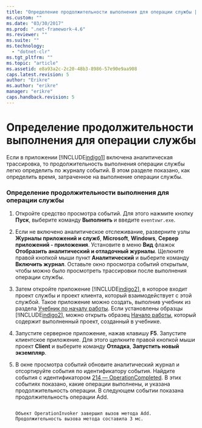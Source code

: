 ```yaml
---
title: "Определение продолжительности выполнения для операции службы | Microsoft Docs"
ms.custom: ""
ms.date: "03/30/2017"
ms.prod: ".net-framework-4.6"
ms.reviewer: ""
ms.suite: ""
ms.technology: 
  - "dotnet-clr"
ms.tgt_pltfrm: ""
ms.topic: "article"
ms.assetid: e8a93a2c-2c20-48b3-8986-57e90e9aa908
caps.latest.revision: 5
author: "Erikre"
ms.author: "erikre"
manager: "erikre"
caps.handback.revision: 5
---
```

# Определение продолжительности выполнения для операции службы
Если в приложении [!INCLUDE[indigo1](../../../../../includes/indigo1-md.md)] включена аналитическая трассировка, то продолжительность выполнения операции службы легко определить по журналу событий.  В этом разделе показано, как определить время, затраченное на выполнение операции службы.  
  
### Определение продолжительности выполнения для операции службы  
  
1.  Откройте средство просмотра событий. Для этого нажмите кнопку **Пуск**, выберите команду **Выполнить** и введите `eventvwr.exe`.  
  
2.  Если не включено аналитическое отслеживание, разверните узлы **Журналы приложений и служб**, **Microsoft**, **Windows**, **Сервер приложений \- приложения**.  Установите в меню **Вид** флажок **Отобразить аналитический и отладочный журналы**.  Щелкните правой кнопкой мыши пункт **Аналитический** и выберите команду **Включить журнал**.  Оставьте окно просмотра событий открытым, чтобы можно было просмотреть трассировки после выполнения операции службы.  
  
3.  Затем откройте приложение [!INCLUDE[indigo2](../../../../../includes/indigo2-md.md)], в которое входит проект службы и проект клиента, который взаимодействует с этой службой.  Такое приложение можно создать, выполнив учебник из раздела [Учебник по началу работы](../../../../../docs/framework/wcf/getting-started-tutorial.md).  Если установлены образцы [!INCLUDE[indigo2](../../../../../includes/indigo2-md.md)], можно открыть образец [Начало работы](../../../../../docs/framework/wcf/samples/getting-started-sample.md), который содержит выполненный проект, созданный в учебнике.  
  
4.  Запустите серверное приложение, нажав клавишу **F5**.  Запустите клиентское приложение. Для этого щелкните правой кнопкой мыши проект **Client** и выберите команду **Отладка**, **Запустить новый экземпляр**.  
  
5.  В окне просмотра событий обновите аналитический журнал и отсортируйте события по идентификатору события.  Найдите события с идентификатором [214 — OperationCompleted](../../../../../docs/framework/wcf/diagnostics/etw/214-operationcompleted.md).  В этих событиях показано, какие операции выполнены, и указана продолжительность операции.  В следующем событии показана продолжительность операции Add.  
  
    ```Output  
  
    Объект OperationInvoker завершил вызов метода Add.  Продолжительность вызова метода составила 3 мс.    
    ```